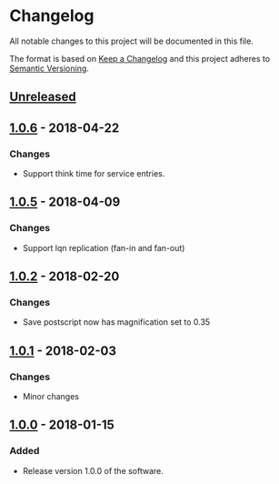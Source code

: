 # Changelog
All notable changes to this project will be documented in this file.

The format is based on [Keep a Changelog](http://keepachangelog.com/en/1.0.0/)
and this project adheres to [Semantic Versioning](http://semver.org/spec/v2.0.0.html).

## [Unreleased]

## [1.0.6] - 2018-04-22
### Changes
- Support think time for service entries.

## [1.0.5] - 2018-04-09
### Changes
- Support lqn replication (fan-in and fan-out)

## [1.0.2] - 2018-02-20
### Changes
- Save postscript now has magnification set to 0.35

## [1.0.1] - 2018-02-03
### Changes
- Minor changes

## [1.0.0] - 2018-01-15
### Added
- Release version 1.0.0 of the software. 


[Unreleased]: https://github.com/yshoaib/jLQNInterface/compare/v1.0.6...HEAD
[1.0.6]: https://github.com/yshoaib/jLQNInterface/compare/v1.0.5...v1.0.6
[1.0.5]: https://github.com/yshoaib/jLQNInterface/compare/v1.0.2...v1.0.5
[1.0.2]: https://github.com/yshoaib/jLQNInterface/compare/v1.0.1...v1.0.2
[1.0.1]: https://github.com/yshoaib/jLQNInterface/compare/v1.0.0...v1.0.1
[1.0.0]: https://github.com/yshoaib/jLQNInterface/compare/f54ac2005981ce19b850eff33ec916e35d339b94...v1.0.0